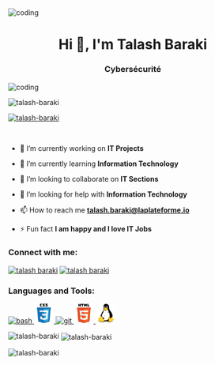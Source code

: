 <img align="center" alt="coding" width="1100" src="">
<h1 align="center">Hi 👋, I'm Talash Baraki</h1>
<h3 align="center">Cybersécurité</h3>
<img align="center" alt="coding" width="1100" src="https://camo.githubusercontent.com/2366b34bb903c09617990fb5fff4622f3e941349e846ddb7e73df872a9d21233/68747470733a2f2f63646e2e6472696262626c652e636f6d2f75736572732f3733303730332f73637265656e73686f74732f363538313234332f6176656e746f2e676966">
<p align="left"> <img src="https://komarev.com/ghpvc/?username=talash-baraki&label=Profile%20views&color=0e75b6&style=flat" alt="talash-baraki" /> </p>

<p align="left"> <a href="https://github.com/ryo-ma/github-profile-trophy"><img src="https://github-profile-trophy.vercel.app/?username=talash-baraki" alt="talash-baraki" /></a> </p>

<p align="left"> <a href="https://twitter.com/" target="blank"><img src="https://img.shields.io/twitter/follow/?logo=twitter&style=for-the-badge" alt="" /></a> </p>

- 🔭 I’m currently working on **IT Projects**

- 🌱 I’m currently learning **Information Technology**

- 👯 I’m looking to collaborate on **IT Sections**

- 🤝 I’m looking for help with **Information Technology**

- 📫 How to reach me **talash.baraki@laplateforme.io**

- ⚡ Fun fact **I am happy and I love IT Jobs**

<h3 align="left">Connect with me:</h3>
<p align="left">
<a href="https://linkedin.com/in/talash baraki" target="blank"><img align="center" src="https://raw.githubusercontent.com/rahuldkjain/github-profile-readme-generator/master/src/images/icons/Social/linked-in-alt.svg" alt="talash baraki" height="30" width="40" /></a>
<a href="https://fb.com/talash baraki" target="blank"><img align="center" src="https://raw.githubusercontent.com/rahuldkjain/github-profile-readme-generator/master/src/images/icons/Social/facebook.svg" alt="talash baraki" height="30" width="40" /></a>
</p>

<h3 align="left">Languages and Tools:</h3>
<p align="left"> <a href="https://www.gnu.org/software/bash/" target="_blank" rel="noreferrer"> <img src="https://www.vectorlogo.zone/logos/gnu_bash/gnu_bash-icon.svg" alt="bash" width="40" height="40"/> </a> <a href="https://www.w3schools.com/css/" target="_blank" rel="noreferrer"> <img src="https://raw.githubusercontent.com/devicons/devicon/master/icons/css3/css3-original-wordmark.svg" alt="css3" width="40" height="40"/> </a> <a href="https://git-scm.com/" target="_blank" rel="noreferrer"> <img src="https://www.vectorlogo.zone/logos/git-scm/git-scm-icon.svg" alt="git" width="40" height="40"/> </a> <a href="https://www.w3.org/html/" target="_blank" rel="noreferrer"> <img src="https://raw.githubusercontent.com/devicons/devicon/master/icons/html5/html5-original-wordmark.svg" alt="html5" width="40" height="40"/> </a> <a href="https://www.linux.org/" target="_blank" rel="noreferrer"> <img src="https://raw.githubusercontent.com/devicons/devicon/master/icons/linux/linux-original.svg" alt="linux" width="40" height="40"/> </a> </p>

<p><img align="left" src="https://github-readme-stats.vercel.app/api/top-langs?username=talash-baraki&show_icons=true&locale=en&layout=compact" alt="talash-baraki" /></p>

<p>&nbsp;<img align="center" src="https://github-readme-stats.vercel.app/api?username=talash-baraki&show_icons=true&locale=en" alt="talash-baraki" /></p>

<p><img align="center" src="https://github-readme-streak-stats.herokuapp.com/?user=talash-baraki&" alt="talash-baraki" /></p>
